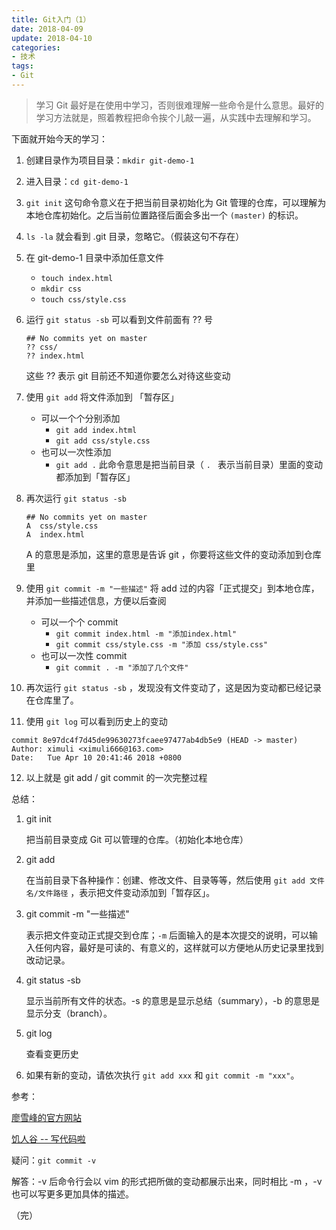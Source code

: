 ```yaml
---
title: Git入门（1）
date: 2018-04-09
update: 2018-04-10
categories: 
- 技术
tags: 
- Git
---
```


>学习 Git 最好是在使用中学习，否则很难理解一些命令是什么意思。最好的学习方法就是，照着教程把命令挨个儿敲一遍，从实践中去理解和学习。

下面就开始今天的学习：

1. 创建目录作为项目目录：`mkdir git-demo-1`

2. 进入目录：`cd git-demo-1`

3. `git init` 这句命令意义在于把当前目录初始化为 Git 管理的仓库，可以理解为本地仓库初始化。之后当前位置路径后面会多出一个 `(master)` 的标识。

4. `ls -la` 就会看到 .git 目录，忽略它。（假装这句不存在）

5. 在 git-demo-1 目录中添加任意文件

   * `touch index.html`
   * `mkdir css`
   * `touch css/style.css`

6. 运行 `git status -sb` 可以看到文件前面有 ?? 号

   ```
   ## No commits yet on master
   ?? css/
   ?? index.html
   ```

   这些 ?? 表示 git 目前还不知道你要怎么对待这些变动

7. 使用 `git add` 将文件添加到 「暂存区」

   * 可以一个个分别添加
     * `git add index.html`
     * `git add css/style.css`
   * 也可以一次性添加
     * `git add .`   此命令意思是把当前目录（ `. ` 表示当前目录）里面的变动都添加到「暂存区」

8. 再次运行 `git status -sb`

   ```
   ## No commits yet on master
   A  css/style.css
   A  index.html
   ```

   A 的意思是添加，这里的意思是告诉 git ，你要将这些文件的变动添加到仓库里 

9. 使用 `git commit -m "一些描述"` 将 add 过的内容「正式提交」到本地仓库，并添加一些描述信息，方便以后查阅

   * 可以一个个 commit
     * `git commit index.html -m "添加index.html" `
     * `git commit css/style.css -m "添加 css/style.css"`
   * 也可以一次性 commit 
     * `git commit . -m "添加了几个文件"`

10. 再次运行 `git status -sb` ，发现没有文件变动了，这是因为变动都已经记录在仓库里了。

11. 使用 `git log` 可以看到历史上的变动

   ```
   commit 8e97dc4f7d45de99630273fcaee97477ab4db5e9 (HEAD -> master)
   Author: ximuli <ximuli666@163.com>
   Date:   Tue Apr 10 20:41:46 2018 +0800
   ```

12. 以上就是 git add / git commit 的一次完整过程




总结：

1. git init

   把当前目录变成 Git 可以管理的仓库。（初始化本地仓库）

2. git add

   在当前目录下各种操作：创建、修改文件、目录等等，然后使用 `git add 文件名/文件路径` ，表示把文件变动添加到「暂存区」。

3. git commit -m "一些描述"

   表示把文件变动正式提交到仓库；`-m` 后面输入的是本次提交的说明，可以输入任何内容，最好是可读的、有意义的，这样就可以方便地从历史记录里找到改动记录。 

4. git status -sb

   显示当前所有文件的状态。-s 的意思是显示总结（summary），-b 的意思是显示分支（branch）。

5. git log

   查看变更历史

6. 如果有新的变动，请依次执行 `git add xxx` 和 `git commit -m "xxx"`。



参考：

[廖雪峰的官方网站](https://www.liaoxuefeng.com/)

[饥人谷 -- 写代码啦](https://xiedaimala.com/)



疑问：`git commit -v`  

解答：-v 后命令行会以 vim 的形式把所做的变动都展示出来，同时相比 -m ，-v 也可以写更多更加具体的描述。



（完）